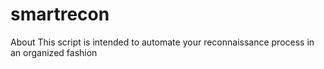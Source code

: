 # smartrecon
About This script is intended to automate your reconnaissance process in an organized fashion
